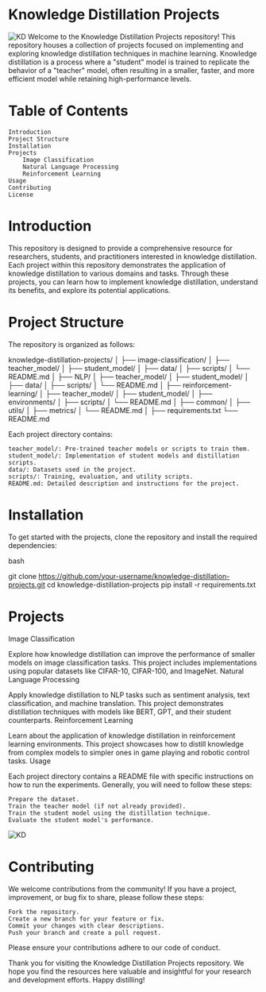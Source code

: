 # Knowledge Distillation Projects
![KD](https://blog.roboflow.com/content/images/2023/05/data-src-image-9b1c284a-de7e-4271-8f6e-29d866d92763.png)
Welcome to the Knowledge Distillation Projects repository! This repository houses a collection of projects focused on implementing and exploring knowledge distillation techniques in machine learning. Knowledge distillation is a process where a "student" model is trained to replicate the behavior of a "teacher" model, often resulting in a smaller, faster, and more efficient model while retaining high-performance levels.

# Table of Contents

    Introduction
    Project Structure
    Installation
    Projects
        Image Classification
        Natural Language Processing
        Reinforcement Learning
    Usage
    Contributing
    License

# Introduction

This repository is designed to provide a comprehensive resource for researchers, students, and practitioners interested in knowledge distillation. Each project within this repository demonstrates the application of knowledge distillation to various domains and tasks. Through these projects, you can learn how to implement knowledge distillation, understand its benefits, and explore its potential applications.
# Project Structure

The repository is organized as follows:

knowledge-distillation-projects/
│
├── image-classification/
│   ├── teacher_model/
│   ├── student_model/
│   ├── data/
│   ├── scripts/
│   └── README.md
│
├── NLP/
│   ├── teacher_model/
│   ├── student_model/
│   ├── data/
│   ├── scripts/
│   └── README.md
│
├── reinforcement-learning/
│   ├── teacher_model/
│   ├── student_model/
│   ├── environments/
│   ├── scripts/
│   └── README.md
│
├── common/
│   ├── utils/
│   ├── metrics/
│   └── README.md
│
├── requirements.txt
└── README.md

Each project directory contains:

    teacher_model/: Pre-trained teacher models or scripts to train them.
    student_model/: Implementation of student models and distillation scripts.
    data/: Datasets used in the project.
    scripts/: Training, evaluation, and utility scripts.
    README.md: Detailed description and instructions for the project.

# Installation

To get started with the projects, clone the repository and install the required dependencies:

bash

git clone https://github.com/your-username/knowledge-distillation-projects.git
cd knowledge-distillation-projects
pip install -r requirements.txt

# Projects
Image Classification

Explore how knowledge distillation can improve the performance of smaller models on image classification tasks. This project includes implementations using popular datasets like CIFAR-10, CIFAR-100, and ImageNet.
Natural Language Processing

Apply knowledge distillation to NLP tasks such as sentiment analysis, text classification, and machine translation. This project demonstrates distillation techniques with models like BERT, GPT, and their student counterparts.
Reinforcement Learning

Learn about the application of knowledge distillation in reinforcement learning environments. This project showcases how to distill knowledge from complex models to simpler ones in game playing and robotic control tasks.
Usage

Each project directory contains a README file with specific instructions on how to run the experiments. Generally, you will need to follow these steps:

    Prepare the dataset.
    Train the teacher model (if not already provided).
    Train the student model using the distillation technique.
    Evaluate the student model's performance.
![KD](https://i0.wp.com/neptune.ai/wp-content/uploads/2022/10/Knowledge-Distillation_1.png?ssl=1)

# Contributing

We welcome contributions from the community! If you have a project, improvement, or bug fix to share, please follow these steps:

    Fork the repository.
    Create a new branch for your feature or fix.
    Commit your changes with clear descriptions.
    Push your branch and create a pull request.

Please ensure your contributions adhere to our code of conduct.

Thank you for visiting the Knowledge Distillation Projects repository. We hope you find the resources here valuable and insightful for your research and development efforts. Happy distilling!
